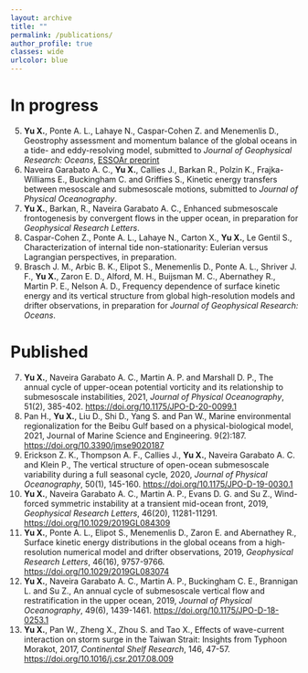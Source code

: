 ```yaml
---
layout: archive
title: ""
permalink: /publications/
author_profile: true
classes: wide
urlcolor: blue
---
```


In progress
======
5. **Yu X.**, Ponte A. L., Lahaye N., Caspar-Cohen Z. and Menemenlis D., Geostrophy assessment and momentum balance of the global oceans in a tide- and eddy-resolving model, submitted to *Journal of Geophysical Research: Oceans*, [ESSOAr preprint](https://www.essoar.org/doi/10.1002/essoar.10506653.1)
4. Naveira Garabato A. C., **Yu X.**, Callies J., Barkan R., Polzin K., Frajka-Williams E., Buckingham C. and Griffies S., Kinetic energy transfers between mesoscale and submesoscale motions, submitted to *Journal of Physical Oceanography*.
3. **Yu X.**, Barkan, R., Naveira Garabato A. C., Enhanced submesoscale frontogenesis by convergent flows in the upper ocean, in preparation for *Geophysical Research Letters*. 
2. Caspar-Cohen Z., Ponte A. L., Lahaye N., Carton X., **Yu X.**, Le Gentil S., Characterization of internal tide non-stationarity: Eulerian versus Lagrangian perspectives, in preparation. 
1. Brasch J. M., Arbic B. K., Elipot S., Menemenlis D., Ponte A. L., Shriver J. F., **Yu X.**, Zaron E. D., Alford, M. H., Buijsman M. C., Abernathey R., Martin P. E., Nelson A. D., Frequency dependence of surface kinetic energy and its vertical structure from global high-resolution models and drifter observations, in preparation for *Journal of Geophysical Research: Oceans*. 




Published
======
7. **Yu X.**, Naveira Garabato A. C., Martin A. P. and Marshall D. P., The annual cycle of upper-ocean potential vorticity and its relationship to submesoscale instabilities, 2021, *Journal of Physical Oceanography*, 51(2), 385-402. <https://doi.org/10.1175/JPO-D-20-0099.1>
6. Pan H., **Yu X.**, Liu D., Shi D., Yang S. and Pan W., Marine environmental regionalization for the Beibu Gulf based on a physical-biological model, 2021, Journal of Marine Science and Engineering. 9(2):187. <https://doi.org/10.3390/jmse9020187>
5. Erickson Z. K., Thompson A. F., Callies J., **Yu X.**, Naveira Garabato A. C. and Klein P., The vertical structure of open-ocean submesoscale variability during a full seasonal cycle, 2020, *Journal of Physical Oceanography*, 50(1), 145-160. <https://doi.org/10.1175/JPO-D-19-0030.1>
4. **Yu X.**, Naveira Garabato A. C., Martin A. P., Evans D. G. and Su Z., Wind-forced symmetric instability at a transient mid-ocean front, 2019, *Geophysical Research Letters*, 46(20), 11281-11291. <https://doi.org/10.1029/2019GL084309>
3. **Yu X.**, Ponte A. L., Elipot S., Menemenlis D., Zaron E. and Abernathey R., Surface kinetic energy distributions in the global oceans from a high-resolution numerical model and drifter observations, 2019, *Geophysical Research Letters*, 46(16), 9757-9766. <https://doi.org/10.1029/2019GL083074>
2. **Yu X.**, Naveira Garabato A. C., Martin A. P., Buckingham C. E., Brannigan L. and Su Z., An annual cycle of submesoscale vertical flow and restratification in the upper ocean, 2019, *Journal of Physical Oceanography*, 49(6), 1439-1461. <https://doi.org/10.1175/JPO-D-18-0253.1>
1. **Yu X.**, Pan W., Zheng X., Zhou S. and Tao X., Effects of wave-current interaction on storm surge in the Taiwan Strait: Insights from Typhoon Morakot, 2017, *Continental Shelf Research*, 146, 47-57. <https://doi.org/10.1016/j.csr.2017.08.009>




